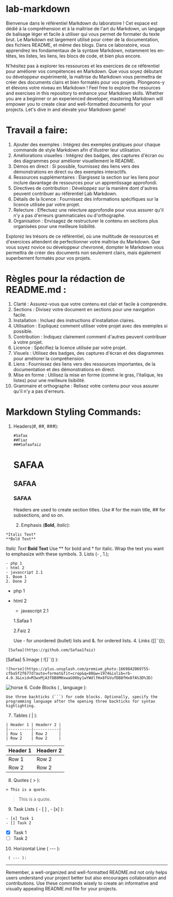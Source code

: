 # lab-markdown 
Bienvenue dans le référentiel Markdown du laboratoire ! Cet espace est dédié à la compréhension et à la maîtrise de l'art du Markdown, un langage de balisage léger et facile à utiliser qui vous permet de formater du texte brut. Le Markdown est largement utilisé pour créer de la documentation, des fichiers README, et même des blogs. Dans ce laboratoire, vous apprendrez les fondamentaux de la syntaxe Markdown, notamment les en-têtes, les listes, les liens, les blocs de code, et bien plus encore.

N'hésitez pas à explorer les ressources et les exercices de ce référentiel pour améliorer vos compétences en Markdown. Que vous soyez débutant ou développeur expérimenté, la maîtrise du Markdown vous permettra de créer des documents clairs et bien formatés pour vos projets. Plongeons-y et élevons votre niveau en Markdown !
Feel free to explore the resources and exercises in this repository to enhance your Markdown skills.
Whether you are a beginner or an experienced developer, mastering Markdown will empower you to create clear and well-formatted documents for your projects.
Let's dive in and elevate your Markdown game!

# Travail a faire:
1. Ajouter des exemples : Intégrez des exemples pratiques pour chaque commande de style Markdown afin d'illustrer leur utilisation.
2. Améliorations visuelles : Intégrez des badges, des captures d'écran ou des diagrammes pour améliorer visuellement le README.
3. Démos en direct : Si possible, fournissez des liens vers des démonstrations en direct ou des exemples interactifs.
4. Ressources supplémentaires : Élargissez la section sur les liens pour inclure davantage de ressources pour un apprentissage approfondi.
5. Directives de contribution : Développez sur la manière dont d'autres peuvent contribuer au référentiel Lab Markdown.
6. Détails de la licence : Fournissez des informations spécifiques sur la licence utilisée par votre projet.
7. Relecture : Effectuez une relecture approfondie pour vous assurer qu'il n'y a pas d'erreurs grammaticales ou d'orthographe.
8. Organisation : Envisagez de restructurer le contenu en sections plus organisées pour une meilleure lisibilité.

Explorez les trésors de ce référentiel, où une multitude de ressources et d'exercices attendent de perfectionner votre maîtrise du Markdown.
Que vous soyez novice ou développeur chevronné, dompter le Markdown vous permettra de créer des documents non seulement clairs, mais également superbement formatés pour vos projets.
    
# Règles pour la rédaction de README.md :
1. Clarté : Assurez-vous que votre contenu est clair et facile à comprendre.
2. Sections : Divisez votre document en sections pour une navigation facile.
3. Installation : Incluez des instructions d'installation claires.
4. Utilisation : Expliquez comment utiliser votre projet avec des exemples si possible.
5. Contribution : Indiquez clairement comment d'autres peuvent contribuer à votre projet.
6. Licence : Spécifiez la licence utilisée par votre projet.
7. Visuels : Utilisez des badges, des captures d'écran et des diagrammes pour améliorer la compréhension.
8. Liens : Fournissez des liens vers des ressources importantes, de la documentation et des démonstrations en direct.
9. Mise en forme : Utilisez la mise en forme (comme le gras, l'italique, les listes) pour une meilleure lisibilité.
10. Grammaire et orthographe : Relisez votre contenu pour vous assurer qu'il n'y a pas d'erreurs.

 # Markdown Styling Commands:
 1. Headers(#, ##, ###):
    ```
    #Safaa
    ##Fiaz
    ###Safaafaiz
    ```
    # SAFAA
    ## SAFAA
    ### SAFAA
    Headers are used to create section titles. Use # for the main title, ## for subsections, and so on.
    
    2. Emphasis (**Bold**, *Italic*):


       
   ```
   *Italic Text*
   **Bold Text**
   ```
   *Italic Text*
   **Bold Text**
Use ** for bold and * for italic. Wrap the text you want to emphasize with these symbols. 3. Lists (- , 1.);

   ```
  - php 1
  - html 2
  - javascript 2.1
1. Boom 1
2. Done 2
   ```

 - php 1
 - html 2
   - javascript 2.1
   
   1.Safaa 1
   
   2.Faiz 2

   Use - for unordered (bullet) lists and &. for ordered lists. 4. Links ([]``());
   
  ```
   [Safaa](https://github.com/Safaa1faiz)
  ```
  [Safaa] 5.Image ( ![]``() ):

   ```
   ![horse](https://plus.unsplash.com/premium_photo-1669842069755-cfba5f2f677d?auto=format&fit=crop&q=80&w=1974&ixlib=rb-4.0.3&ixid=M3wxMjA3fDB8MHxwaG90by1wYWdlfHx8fGVufDB8fHx8fA%3D%3D)
  ```
   ![horse](https://plus.unsplash.com/premium_photo-1669842069755-cfba5f2f677d?auto=format&fit=crop&q=80&w=1974&ixlib=rb-4.0.3&ixid=M3wxMjA3fDB8MHxwaG90by1wYWdlfHx8fGVufDB8fHx8fA%3D%3D)
6. Code Blocks ( , language ):
  ```
Use three backticks (```) for code blocks. Optionally, specify the programming language after the opening three backticks for syntax highlighting.
 ```
7. Tables ( | ):

```
| Header 1 | Headerr 2 |
|----------|-----------|
| Row 1    | Row 2     |
| Row 2    | Row 2     |
 ```
| Header 1 | Headerr 2 |
|----------|-----------|
| Row 1    | Row 2     |
| Row 2    | Row 2     |

8. Quotes ( > ):
  ```
> This is a quote.
 ```
> This is a quote.

9. Task Lists ( - [ ] , -  [x] ):

 ```
- [x] Task 1
- [] Task 2
 ```
- [x] Task 1
- [ ] Task 2

10. Horizontal Line ( --- ):
```
 ( --- ):
```
---
Remember, a well-organized and well-formatted README.md not only helps users understand your project 
better but also encourages collaboration and contributions.
Use these commands wisely to create an informative and visually appealing README.md file for your projects.
